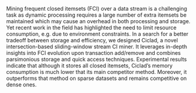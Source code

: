 Mining frequent closed itemsets (FCI) over a data
stream is a challenging task as dynamic processing requires a
large number of extra itemsets be maintained which may cause
an overhead in both processing and storage. Yet recent work in
the field has highlighted the need to limit resource consumption,
e.g. due to environment constraints. In a search for a better tradeoff
between storage and efficiency, we designed Ciclad, a novel
intersection-based sliding-window stream CI miner. It leverages
in-depth insights into FCI evolution upon transaction add/remove
and combines parsimonious storage and quick access techniques.
Experimental results indicate that although it stores all closed
itemsets, Ciclad’s memory consumption is much lower that its
main competitor method. Moreover, it outperforms that method
on sparse datasets and remains competitive on dense ones.